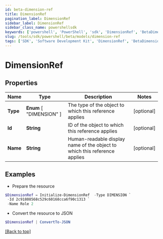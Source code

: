 ```yaml
---
id: beta-dimension-ref
title: DimensionRef
pagination_label: DimensionRef
sidebar_label: DimensionRef
sidebar_class_name: powershellsdk
keywords: ['powershell', 'PowerShell', 'sdk', 'DimensionRef', 'BetaDimensionRef'] 
slug: /tools/sdk/powershell/beta/models/dimension-ref
tags: ['SDK', 'Software Development Kit', 'DimensionRef', 'BetaDimensionRef']
---
```



# DimensionRef

## Properties

Name | Type | Description | Notes
------------ | ------------- | ------------- | -------------
**Type** |  **Enum** [  "DIMENSION" ] | The type of the object to which this reference applies | [optional] 
**Id** | **String** | ID of the object to which this reference applies | [optional] 
**Name** | **String** | Human-readable display name of the object to which this reference applies | [optional] 

## Examples

- Prepare the resource
```powershell
$DimensionRef = Initialize-DimensionRef  -Type DIMENSION `
 -Id 2c91808568c529c60168cca6f90c1313 `
 -Name Role 2
```

- Convert the resource to JSON
```powershell
$DimensionRef | ConvertTo-JSON
```


[[Back to top]](#) 


